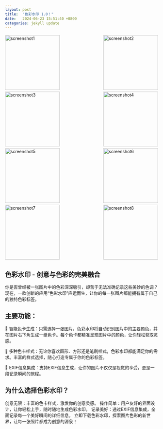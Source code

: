 ```yaml
---
layout: post
title:  "色彩水印 1.0！"
date:   2024-06-23 15:51:40 +0800
categories: jekyll update
---
```

<div style="display: flex; flex-wrap: wrap; justify-content: space-between;">
  <img src="{{ site.baseurl }}/assets/screenshot1.png" alt="screenshot1" width="180" style="margin: 3px 0;" />
  <img src="{{ site.baseurl }}/assets/screenshot2.png" alt="screenshot2" width="180" style="margin: 3px 0;" />
  <img src="{{ site.baseurl }}/assets/screenshot3.png" alt="screenshot3" width="180" style="margin: 3px 0;" />
  <img src="{{ site.baseurl }}/assets/screenshot4.png" alt="screenshot4" width="180" style="margin: 3px 0;" />
  <img src="{{ site.baseurl }}/assets/screenshot5.png" alt="screenshot5" width="180" style="margin: 3px 0;" />
  <img src="{{ site.baseurl }}/assets/screenshot6.png" alt="screenshot6" width="180" style="margin: 3px 0;" />
  <img src="{{ site.baseurl }}/assets/screenshot7.png" alt="screenshot7" width="180" style="margin: 3px 0;" />
  <img src="{{ site.baseurl }}/assets/screenshot8.png" alt="screenshot8" width="180" style="margin: 3px 0;" />
</div>

## 色彩水印 - 创意与色彩的完美融合

你是否曾经被一张图片中的色彩深深吸引，却苦于无法准确记录这些美妙的色调？现在，一款创新的应用“色彩水印”应运而生，让你的每一张图片都能拥有属于自己的独特色彩标签。

## 主要功能：

🎨 智能色卡生成：只需选择一张图片，色彩水印将自动识别图片中的主要颜色，并在图片右下角生成一组色卡。每个色卡都精准呈现图片中的颜色，让你轻松获取灵感。

🌟 多种色卡样式：无论你喜欢圆形、方形还是笔刷样式，色彩水印都能满足你的需求。丰富的样式选择，随心打造专属于你的色彩标签。

📸 EXIF信息集成：支持EXIF信息生成，让你的图片不仅仅是视觉的享受，更是一段记录瞬间的旅程。

## 为什么选择色彩水印？

创意无限：丰富的色卡样式，激发你的创意灵感。
操作简单：用户友好的界面设计，让你轻松上手，随时随地生成色彩水印。
记录美好：通过EXIF信息集成，全面记录每一个美好瞬间的详细信息。
立即下载色彩水印，探索图片色彩的新世界，让每一张照片都成为创意的源泉！
